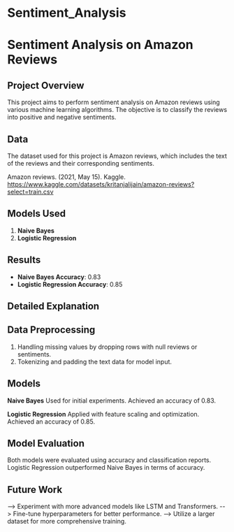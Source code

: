 # Sentiment_Analysis

# Sentiment Analysis on Amazon Reviews

## Project Overview

This project aims to perform sentiment analysis on Amazon reviews using various machine learning algorithms. The objective is to classify the reviews into positive and negative sentiments.

## Data

The dataset used for this project is Amazon reviews, which includes the text of the reviews and their corresponding sentiments.

Amazon reviews. (2021, May 15). Kaggle. https://www.kaggle.com/datasets/kritanjalijain/amazon-reviews?select=train.csv  

## Models Used

1. **Naive Bayes**
2. **Logistic Regression**

## Results

- **Naive Bayes Accuracy**: 0.83
- **Logistic Regression Accuracy**: 0.85

## Detailed Explanation

## Data Preprocessing

1. Handling missing values by dropping rows with null reviews or sentiments.
2. Tokenizing and padding the text data for model input.

## Models
**Naive Bayes** 
Used for initial experiments.
Achieved an accuracy of 0.83.

**Logistic Regression**
Applied with feature scaling and optimization.
Achieved an accuracy of 0.85.

## Model Evaluation
Both models were evaluated using accuracy and classification reports. Logistic Regression outperformed Naive Bayes in terms of accuracy.

## Future Work
--> Experiment with more advanced models like LSTM and Transformers.
--> Fine-tune hyperparameters for better performance.
--> Utilize a larger dataset for more comprehensive training.
